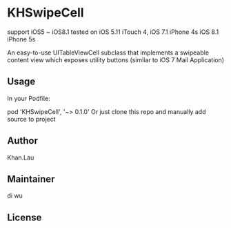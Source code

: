 # KHSwipeCell
support iOS5 ~ iOS8.1
tested on iOS 5.11 iTouch 4, iOS 7.1 iPhone 4s iOS 8.1 iPhone 5s

An easy-to-use UITableViewCell subclass that implements a swipeable content view which exposes utility buttons (similar to iOS 7 Mail Application)

## Usage

In your Podfile:

  pod 'KHSwipeCell', '~> 0.1.0'
Or just clone this repo and manually add source to project

## Author

Khan.Lau

## Maintainer

di wu

## License
